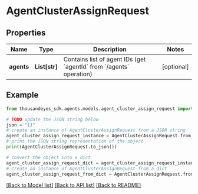 # AgentClusterAssignRequest


## Properties

Name | Type | Description | Notes
------------ | ------------- | ------------- | -------------
**agents** | **List[str]** | Contains list of agent IDs (get &#x60;agentId&#x60; from &#x60;/agents&#x60; operation) | [optional] 

## Example

```python
from thousandeyes_sdk.agents.models.agent_cluster_assign_request import AgentClusterAssignRequest

# TODO update the JSON string below
json = "{}"
# create an instance of AgentClusterAssignRequest from a JSON string
agent_cluster_assign_request_instance = AgentClusterAssignRequest.from_json(json)
# print the JSON string representation of the object
print(AgentClusterAssignRequest.to_json())

# convert the object into a dict
agent_cluster_assign_request_dict = agent_cluster_assign_request_instance.to_dict()
# create an instance of AgentClusterAssignRequest from a dict
agent_cluster_assign_request_from_dict = AgentClusterAssignRequest.from_dict(agent_cluster_assign_request_dict)
```
[[Back to Model list]](../README.md#documentation-for-models) [[Back to API list]](../README.md#documentation-for-api-endpoints) [[Back to README]](../README.md)


